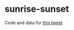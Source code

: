 # sunrise-sunset

Code and data for [this tweet](https://twitter.com/EdwardBanner/status/1643681111384682496)
